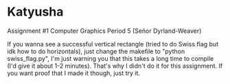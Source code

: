# Katyusha
Assignment #1 Computer Graphics Period 5 (Señor Dyrland-Weaver)


If you wanna see a successful vertical rectangle (tried to do Swiss flag but idk how to do horizontals), just change the makefile to "python swiss_flag.py", I'm just warning you that this takes a long time to compile (I'd give it about 1-2 minutes).  That's why I didn't do it for this assignment.  If you want proof that I made it though, just try it.

